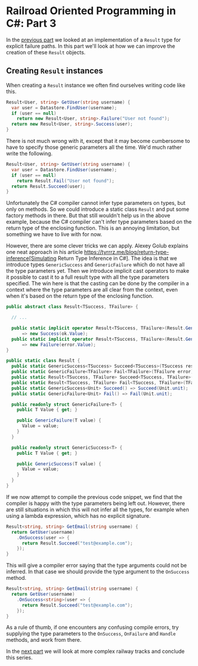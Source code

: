 Railroad Oriented Programming in C#: Part 3
===========================================

In the [previous part](/?page=rop-cs-2) we looked at an implementation of a `Result` type for explicit failure paths.
In this part we'll look at how we can improve the creation of these `Result` objects.

## Creating `Result` instances

When creating a `Result` instance we often find ourselves writing code like this.

~~~~cs
Result<User, string> GetUser(string username) {
  var user = Datastore.FindUser(username);
  if (user == null)
    return new Result<User, string>.Failure("User not found");
  return new Result<User, string>.Success(user);
}
~~~~

There is not much wrong with it, except that it may become cumbersome to have to specify those generic parameters all the time.
We'd much rather write the following.

~~~~cs
Result<User, string> GetUser(string username) {
  var user = Datastore.FindUser(username);
  if (user == null)
    return Result.Fail("User not found");
  return Result.Succeed(user);
}
~~~~

Unfortunately the C# compiler cannot infer type parameters on types, but only on methods.
So we could introduce a static class `Result` and put some factory methods in there.
But that still wouldn't help us in the above example, because the C# compiler can't infer type parameters based on the return type of the enclosing function.
This is an annoying limitation, but something we have to live with for now.

However, there are some clever tricks we can apply.
Alexey Golub explains one neat approach in his article https://tyrrrz.me/blog/return-type-inference[Simulating Return Type Inference in C#].
The idea is that we introduce types `GenericSuccess` and `GenericFailure` which do not have all the type parameters yet.
Then we introduce implicit cast operators to make it possible to cast it to a full result type with all the type parameters specified.
The win here is that the casting can be done by the compiler in a context where the type parameters are all clear from the context, even when it's based on the return type of the enclosing function.


~~~~cs
public abstract class Result<TSuccess, TFailure> {

  // ...

  public static implicit operator Result<TSuccess, TFailure>(Result.GenericSuccess<TSuccess> ok)
      => new Success(ok.Value);
  public static implicit operator Result<TSuccess, TFailure>(Result.GenericFailure<TFailure> error)
      => new Failure(error.Value);
}

public static class Result {
  public static GenericSuccess<TSuccess> Succeed<TSuccess>(TSuccess result) => new(result);
  public static GenericFailure<TFailure> Fail<TFailure>(TFailure error) => new(error);
  public static Result<TSuccess, TFailure> Succeed<TSuccess, TFailure>(TSuccess result) => Succeed(result);
  public static Result<TSuccess, TFailure> Fail<TSuccess, TFailure>(TFailure error) => Fail(error);
  public static GenericSuccess<Unit> Succeed() => Succeed(Unit.unit);
  public static GenericFailure<Unit> Fail() => Fail(Unit.unit);

  public readonly struct GenericFailure<T> {
    public T Value { get; }

    public GenericFailure(T value) {
      Value = value;
    }
  }

  public readonly struct GenericSuccess<T> {
    public T Value { get; }

    public GenericSuccess(T value) {
      Value = value;
    }
  }
}
~~~~

If we now attempt to compile the previous code snippet, we find that the compiler is happy with the type parameters being left out.
However, there are still situations in which this will not infer all the types, for example when using a lambda expression, which has no explicit signature.

~~~~cs
Result<string, string> GetEmail(string username) {
  return GetUser(username)
    .OnSuccess(user => {
      return Result.Succeed("test@example.com");
    });
}
~~~~

This will give a compiler error saying that the type arguments could not be inferred.
In that case we should provide the type argument to the `OnSuccess` method.

~~~~cs
Result<string, string> GetEmail(string username) {
  return GetUser(username)
    .OnSuccess<string>(user => {
      return Result.Succeed("test@example.com");
    });
}
~~~~

As a rule of thumb, if one encounters any confusing compile errors, try supplying the type parameters to the `OnSuccess`, `OnFailure` and `Handle` methods, and work from there.

In the [next part](/?page=rop-cs-4) we will look at more complex railway tracks and conclude this series.
